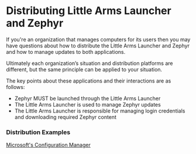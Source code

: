 # Distributing Little Arms Launcher and Zephyr

If you're an organization that manages computers for its users then you may have questions about how to distribute the Little Arms Launcher and Zephyr and how to manage updates to both applications.

Ultimately each organization’s situation and distribution platforms are different, but the same principle can be applied to your situation.

The key points about these applications and their interactions are as follows:

* Zephyr MUST be launched through the Little Arms Launcher
* The Little Arms Launcher is used to manage Zephyr updates
* The Little Arms Launcher is responsible for managing login credentials and downloading required Zephyr content

### Distribution Examples

[Microsoft's Configuration Manager](microsofts-configuration-manager.md)
